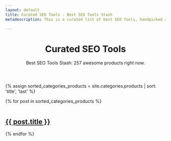 ```yaml
---
layout: default
title: Curated SEO Tools - Best SEO Tools Stash
metadescription: This is a curated list of best SEO Tools, handpicked and time proven. Best SEO Tools Stash - 244 awesome products right now. Best SEO tools 2019.

---
```


<header>
<h1>Curated SEO Tools</h1>
<p align="center">Best SEO Tools Stash: 257 awesome products right now.</p>

</header>


<section class="tiles">
{% assign sorted_categories_products = site.categories.products | sort: 'title', 'last' %}

{% for post in sorted_categories_products %}
	<article class="style{{ forloop.index | random_number: 0, 10 }}">
		<span class="image">
			<img src="{{ site.url }}{{ site.baseurl }}/images/pic0{{ forloop.index | random_number: 1, 9 }}.jpg" alt="" />
		</span>
		<a href="{{ post.url | prepend:site.baseurl | prepend:site.url }}">
			<h2>{{ post.title }}</h2>
			<div class="content">
			</div>
		</a>
	</article>
{% endfor %}

</section>
